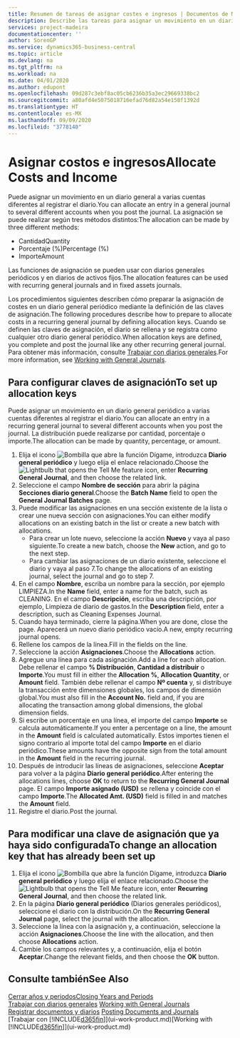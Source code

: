 ```yaml
---
title: Resumen de tareas de asignar costes e ingresos | Documentos de Microsoft
description: Describe las tareas para asignar un movimiento en un diario general a varias cuentas diferentes al registrar el diario.
services: project-madeira
documentationcenter: ''
author: SorenGP
ms.service: dynamics365-business-central
ms.topic: article
ms.devlang: na
ms.tgt_pltfrm: na
ms.workload: na
ms.date: 04/01/2020
ms.author: edupont
ms.openlocfilehash: 09d287c3ebf8ac05cb6236b35a3ec29669338bc2
ms.sourcegitcommit: a80afd4e5075018716efad76d82a54e158f1392d
ms.translationtype: HT
ms.contentlocale: es-MX
ms.lasthandoff: 09/09/2020
ms.locfileid: "3778140"
---
```

# <a name="allocate-costs-and-income"></a><span data-ttu-id="c8965-103">Asignar costos e ingresos</span><span class="sxs-lookup"><span data-stu-id="c8965-103">Allocate Costs and Income</span></span>
<span data-ttu-id="c8965-104">Puede asignar un movimiento en un diario general a varias cuentas diferentes al registrar el diario.</span><span class="sxs-lookup"><span data-stu-id="c8965-104">You can allocate an entry in a general journal to several different accounts when you post the journal.</span></span> <span data-ttu-id="c8965-105">La asignación se puede realizar según tres métodos distintos:</span><span class="sxs-lookup"><span data-stu-id="c8965-105">The allocation can be made by three different methods:</span></span>

* <span data-ttu-id="c8965-106">Cantidad</span><span class="sxs-lookup"><span data-stu-id="c8965-106">Quantity</span></span>
* <span data-ttu-id="c8965-107">Porcentaje (%)</span><span class="sxs-lookup"><span data-stu-id="c8965-107">Percentage (%)</span></span>
* <span data-ttu-id="c8965-108">Importe</span><span class="sxs-lookup"><span data-stu-id="c8965-108">Amount</span></span>

<span data-ttu-id="c8965-109">Las funciones de asignación se pueden usar con diarios generales periódicos y en diarios de activos fijos.</span><span class="sxs-lookup"><span data-stu-id="c8965-109">The allocation features can be used with recurring general journals and in fixed assets journals.</span></span>
<!--You can also distribute the cost or revenue of a line to an intercompany partner when you post a sales or purchase document. When you post the document, a line will be posted in your general journal, and a corresponding line will be created in the intercompany outbox.-->

<span data-ttu-id="c8965-110">Los procedimientos siguientes describen cómo preparar la asignación de costes en un diario general periódico mediante la definición de las claves de asignación.</span><span class="sxs-lookup"><span data-stu-id="c8965-110">The following procedures describe how to prepare to allocate costs in a recurring general journal by defining allocation keys.</span></span> <span data-ttu-id="c8965-111">Cuando se definen las claves de asignación, el diario se rellena y se registra como cualquier otro diario general periódico.</span><span class="sxs-lookup"><span data-stu-id="c8965-111">When allocation keys are defined, you complete and post the journal like any other recurring general journal.</span></span> <span data-ttu-id="c8965-112">Para obtener más información, consulte [Trabajar con diarios generales](ui-work-general-journals.md).</span><span class="sxs-lookup"><span data-stu-id="c8965-112">For more information, see [Working with General Journals](ui-work-general-journals.md).</span></span>

## <a name="to-set-up-allocation-keys"></a><span data-ttu-id="c8965-113">Para configurar claves de asignación</span><span class="sxs-lookup"><span data-stu-id="c8965-113">To set up allocation keys</span></span>
<span data-ttu-id="c8965-114">Puede asignar un movimiento en un diario general periódico a varias cuentas diferentes al registrar el diario.</span><span class="sxs-lookup"><span data-stu-id="c8965-114">You can allocate an entry in a recurring general journal to several different accounts when you post the journal.</span></span> <span data-ttu-id="c8965-115">La distribución puede realizarse por cantidad, porcentaje o importe.</span><span class="sxs-lookup"><span data-stu-id="c8965-115">The allocation can be made by quantity, percentage, or amount.</span></span>
1. <span data-ttu-id="c8965-116">Elija el icono ![Bombilla que abre la función Dígame](media/ui-search/search_small.png "Dígame qué desea hacer"), introduzca **Diario general periódico** y luego elija el enlace relacionado.</span><span class="sxs-lookup"><span data-stu-id="c8965-116">Choose the ![Lightbulb that opens the Tell Me feature](media/ui-search/search_small.png "Tell me what you want to do") icon, enter **Recurring General Journal**, and then choose the related link.</span></span>
2. <span data-ttu-id="c8965-117">Seleccione el campo **Nombre de sección** para abrir la página **Secciones diario general**.</span><span class="sxs-lookup"><span data-stu-id="c8965-117">Choose the **Batch Name** field to open the **General Journal Batches** page.</span></span>
3. <span data-ttu-id="c8965-118">Puede modificar las asignaciones en una sección existente de la lista o crear une nueva sección con asignaciones.</span><span class="sxs-lookup"><span data-stu-id="c8965-118">You can either modify allocations on an existing batch in the list or create a new batch with allocations.</span></span>
   * <span data-ttu-id="c8965-119">Para crear un lote nuevo, seleccione la acción **Nuevo** y vaya al paso siguiente.</span><span class="sxs-lookup"><span data-stu-id="c8965-119">To create a new batch, choose the **New** action, and go to the next step.</span></span>
   * <span data-ttu-id="c8965-120">Para cambiar las asignaciones de un diario existente, seleccione el diario y vaya al paso 7.</span><span class="sxs-lookup"><span data-stu-id="c8965-120">To change the allocations of an existing journal, select the journal and go to step 7.</span></span>    
4. <span data-ttu-id="c8965-121">En el campo **Nombre**, escriba un nombre para la sección, por ejemplo LIMPIEZA.</span><span class="sxs-lookup"><span data-stu-id="c8965-121">In the **Name** field, enter a name for the batch, such as CLEANING.</span></span> <span data-ttu-id="c8965-122">En el campo **Descripción**, escriba una descripción, por ejemplo, Limpieza de diario de gastos.</span><span class="sxs-lookup"><span data-stu-id="c8965-122">In the **Description** field, enter a description, such as Cleaning Expenses Journal.</span></span>
5. <span data-ttu-id="c8965-123">Cuando haya terminado, cierre la página.</span><span class="sxs-lookup"><span data-stu-id="c8965-123">When you are done, close the page.</span></span> <span data-ttu-id="c8965-124">Aparecerá un nuevo diario periódico vacío.</span><span class="sxs-lookup"><span data-stu-id="c8965-124">A new, empty recurring journal opens.</span></span>
6. <span data-ttu-id="c8965-125">Rellene los campos de la línea.</span><span class="sxs-lookup"><span data-stu-id="c8965-125">Fill in the fields on the line.</span></span>
7. <span data-ttu-id="c8965-126">Seleccione la acción **Asignaciones**.</span><span class="sxs-lookup"><span data-stu-id="c8965-126">Choose the **Allocations** action.</span></span>
8. <span data-ttu-id="c8965-127">Agregue una línea para cada asignación.</span><span class="sxs-lookup"><span data-stu-id="c8965-127">Add a line for each allocation.</span></span> <span data-ttu-id="c8965-128">Debe rellenar el campo **% Distribución**, **Cantidad a distribuir** o **Importe**.</span><span class="sxs-lookup"><span data-stu-id="c8965-128">You must fill in either the **Allocation %**, **Allocation Quantity**, or **Amount** field.</span></span> <span data-ttu-id="c8965-129">También debe rellenar el campo **Nº cuenta** y, si distribuye la transacción entre dimensiones globales, los campos de dimensión global.</span><span class="sxs-lookup"><span data-stu-id="c8965-129">You must also fill in the **Account No.** field and, if you are allocating the transaction among global dimensions, the global dimension fields.</span></span>
9. <span data-ttu-id="c8965-130">Si escribe un porcentaje en una línea, el importe del campo **Importe** se calcula automáticamente.</span><span class="sxs-lookup"><span data-stu-id="c8965-130">If you enter a percentage on a line, the amount in the **Amount** field is calculated automatically.</span></span> <span data-ttu-id="c8965-131">Estos importes tienen el signo contrario al importe total del campo **Importe** en el diario periódico.</span><span class="sxs-lookup"><span data-stu-id="c8965-131">These amounts have the opposite sign from the total amount in the **Amount** field in the recurring journal.</span></span>
10. <span data-ttu-id="c8965-132">Después de introducir las líneas de asignaciones, seleccione **Aceptar** para volver a la página **Diario general periódico**.</span><span class="sxs-lookup"><span data-stu-id="c8965-132">After entering the allocations lines, choose **OK** to return to the **Recurring General Journal** page.</span></span> <span data-ttu-id="c8965-133">El campo **Importe asignado (USD)** se rellena y coincide con el campo **Importe**.</span><span class="sxs-lookup"><span data-stu-id="c8965-133">The **Allocated Amt. (USD)** field is filled in and matches the **Amount** field.</span></span>
11. <span data-ttu-id="c8965-134">Registre el diario.</span><span class="sxs-lookup"><span data-stu-id="c8965-134">Post the journal.</span></span>

## <a name="to-change-an-allocation-key-that-has-already-been-set-up"></a><span data-ttu-id="c8965-135">Para modificar una clave de asignación que ya haya sido configurada</span><span class="sxs-lookup"><span data-stu-id="c8965-135">To change an allocation key that has already been set up</span></span>
1. <span data-ttu-id="c8965-136">Elija el icono ![Bombilla que abre la función Dígame](media/ui-search/search_small.png "Dígame qué desea hacer"), introduzca **Diario general periódico** y luego elija el enlace relacionado.</span><span class="sxs-lookup"><span data-stu-id="c8965-136">Choose the ![Lightbulb that opens the Tell Me feature](media/ui-search/search_small.png "Tell me what you want to do") icon, enter **Recurring General Journal**, and then choose the related link.</span></span>
2. <span data-ttu-id="c8965-137">En la página **Diario general periódico** (Diarios generales periódicos), seleccione el diario con la distribución.</span><span class="sxs-lookup"><span data-stu-id="c8965-137">On the **Recurring General Journal** page, select the journal with the allocation.</span></span>
3. <span data-ttu-id="c8965-138">Seleccione la línea con la asignación y, a continuación, seleccione la acción **Asignaciones**.</span><span class="sxs-lookup"><span data-stu-id="c8965-138">Choose the line with the allocation, and then choose **Allocations** action.</span></span>
4. <span data-ttu-id="c8965-139">Cambie los campos relevantes y, a continuación, elija el botón **Aceptar**.</span><span class="sxs-lookup"><span data-stu-id="c8965-139">Change the relevant fields, and then choose the **OK** button.</span></span>

## <a name="see-also"></a><span data-ttu-id="c8965-140">Consulte también</span><span class="sxs-lookup"><span data-stu-id="c8965-140">See Also</span></span>
[<span data-ttu-id="c8965-141">Cerrar años y periodos</span><span class="sxs-lookup"><span data-stu-id="c8965-141">Closing Years and Periods</span></span>](year-close-years-periods.md)  
<span data-ttu-id="c8965-142">[Trabajar con diarios generales](ui-work-general-journals.md)  </span><span class="sxs-lookup"><span data-stu-id="c8965-142">[Working with General Journals](ui-work-general-journals.md)  </span></span>  
<span data-ttu-id="c8965-143">[Registrar documentos y diarios](ui-post-documents-journals.md)  </span><span class="sxs-lookup"><span data-stu-id="c8965-143">[Posting Documents and Journals](ui-post-documents-journals.md)  </span></span>  
<span data-ttu-id="c8965-144">[Trabajar con [!INCLUDE[d365fin](includes/d365fin_md.md)]](ui-work-product.md)</span><span class="sxs-lookup"><span data-stu-id="c8965-144">[Working with [!INCLUDE[d365fin](includes/d365fin_md.md)]](ui-work-product.md)</span></span>
